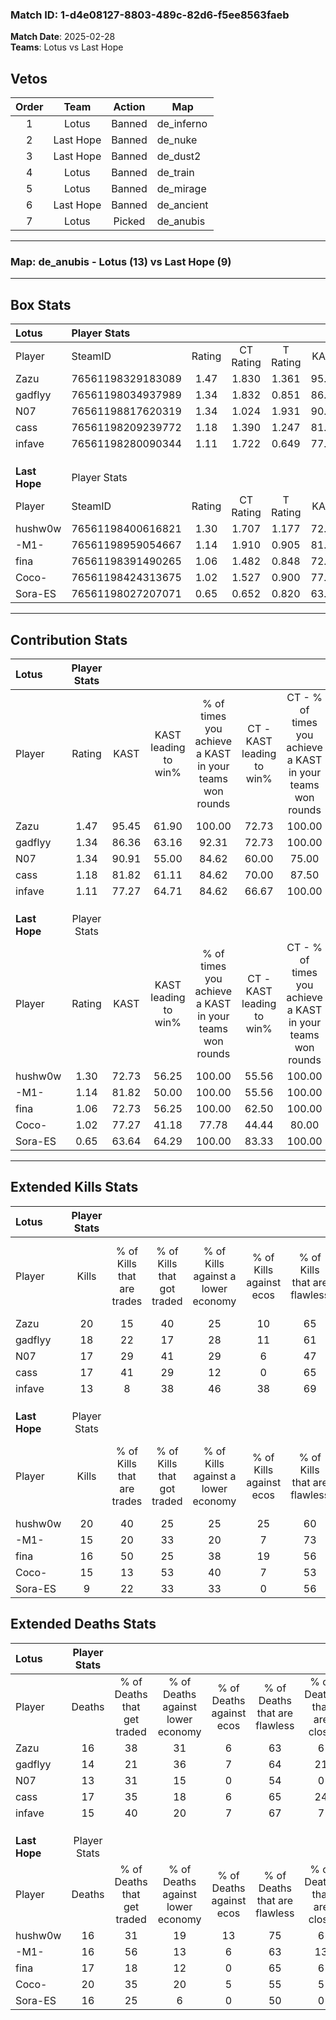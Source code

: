 ### Match ID: 1-d4e08127-8803-489c-82d6-f5ee8563faeb  
**Match Date**: 2025-02-28  
**Teams**: Lotus vs Last Hope  

## Vetos  

| Order | Team | Action | Map |
| :---: | :--: | :----: | --- |
| 1 | Lotus | Banned | de_inferno |
| 2 | Last Hope | Banned | de_nuke |
| 3 | Last Hope | Banned | de_dust2 |
| 4 | Lotus | Banned | de_train |
| 5 | Lotus | Banned | de_mirage |
| 6 | Last Hope | Banned | de_ancient |
| 7 | Lotus | Picked | de_anubis |

---  

### **Map**: de_anubis - Lotus (13) vs Last Hope (9)  
---  

## Box Stats  

| **Lotus**     | Player Stats      |        |           |          |       |      |       |         |        |      |     |
| :- | :- | :-: | :-: | :-: | :-: | :-: | :-: | :-: | :-: | :-: | :-: |
| Player        | SteamID           | Rating | CT Rating | T Rating | KAST  | ADR  | Kills | Assists | Deaths | K/D  | HS% |
| Zazu          | 76561198329183089 |  1.47  |   1.830   |  1.361   | 95.45 | 87.0 |  20   |    7    |   16   | 1.25 | 45  |
| gadflyy       | 76561198034937989 |  1.34  |   1.832   |  0.851   | 86.36 | 76.9 |  18   |    7    |   14   | 1.29 | 38  |
| N07           | 76561198817620319 |  1.34  |   1.024   |  1.931   | 90.91 | 74.7 |  17   |    4    |   13   | 1.31 | 23  |
| cass          | 76561198209239772 |  1.18  |   1.390   |  1.247   | 81.82 | 75.4 |  17   |    5    |   17   | 1.00 | 52  |
| infave        | 76561198280090344 |  1.11  |   1.722   |  0.649   | 77.27 | 93.6 |  13   |    9    |   15   | 0.87 | 30  |
|               |                   |        |           |          |       |      |       |         |        |      |     |
|               |                   |        |           |          |       |      |       |         |        |      |     |
|               |                   |        |           |          |       |      |       |         |        |      |     |
| **Last Hope** | Player Stats      |        |           |          |       |      |       |         |        |      |     |
| Player        | SteamID           | Rating | CT Rating | T Rating | KAST  | ADR  | Kills | Assists | Deaths | K/D  | HS% |
| hushw0w       | 76561198400616821 |  1.30  |   1.707   |  1.177   | 72.73 | 92.8 |  20   |    2    |   16   | 1.25 | 65  |
| -M1-          | 76561198959054667 |  1.14  |   1.910   |  0.905   | 81.82 | 80.8 |  15   |    5    |   16   | 0.94 | 46  |
| fina          | 76561198391490265 |  1.06  |   1.482   |  0.848   | 72.73 | 72.5 |  16   |    5    |   17   | 0.94 | 62  |
| Coco-         | 76561198424313675 |  1.02  |   1.527   |  0.900   | 77.27 | 80.5 |  15   |    6    |   20   | 0.75 | 60  |
| Sora-ES       | 76561198027207071 |  0.65  |   0.652   |  0.820   | 63.64 | 45.0 |   9   |    2    |   16   | 0.56 | 44  |
---  

## Contribution Stats  

| **Lotus**     | Player Stats |       |                      |                                                        |                           |                                                             |                          |                                                            |
| :- | :-: | :-: | :-: | :-: | :-: | :-: | :-: | :-: |
| Player        |    Rating    | KAST  | KAST leading to win% | % of times you achieve a KAST in your teams won rounds | CT - KAST leading to win% | CT - % of times you achieve a KAST in your teams won rounds | T - KAST leading to win% | T - % of times you achieve a KAST in your teams won rounds |
| Zazu          |     1.47     | 95.45 |        61.90         |                         100.00                         |           72.73           |                           100.00                            |          50.00           |                           100.00                           |
| gadflyy       |     1.34     | 86.36 |        63.16         |                         92.31                          |           72.73           |                           100.00                            |          50.00           |                           80.00                            |
| N07           |     1.34     | 90.91 |        55.00         |                         84.62                          |           60.00           |                            75.00                            |          50.00           |                           100.00                           |
| cass          |     1.18     | 81.82 |        61.11         |                         84.62                          |           70.00           |                            87.50                            |          50.00           |                           80.00                            |
| infave        |     1.11     | 77.27 |        64.71         |                         84.62                          |           66.67           |                           100.00                            |          60.00           |                           60.00                            |
|               |              |       |                      |                                                        |                           |                                                             |                          |                                                            |
|               |              |       |                      |                                                        |                           |                                                             |                          |                                                            |
|               |              |       |                      |                                                        |                           |                                                             |                          |                                                            |
| **Last Hope** | Player Stats |       |                      |                                                        |                           |                                                             |                          |                                                            |
| Player        |    Rating    | KAST  | KAST leading to win% | % of times you achieve a KAST in your teams won rounds | CT - KAST leading to win% | CT - % of times you achieve a KAST in your teams won rounds | T - KAST leading to win% | T - % of times you achieve a KAST in your teams won rounds |
| hushw0w       |     1.30     | 72.73 |        56.25         |                         100.00                         |           55.56           |                           100.00                            |          57.14           |                           100.00                           |
| -M1-          |     1.14     | 81.82 |        50.00         |                         100.00                         |           55.56           |                           100.00                            |          44.44           |                           100.00                           |
| fina          |     1.06     | 72.73 |        56.25         |                         100.00                         |           62.50           |                           100.00                            |          50.00           |                           100.00                           |
| Coco-         |     1.02     | 77.27 |        41.18         |                         77.78                          |           44.44           |                            80.00                            |          37.50           |                           75.00                            |
| Sora-ES       |     0.65     | 63.64 |        64.29         |                         100.00                         |           83.33           |                           100.00                            |          50.00           |                           100.00                           |
---  

## Extended Kills Stats  

| **Lotus**     | Player Stats |                            |                            |                                    |                         |                              |                                 |                                       |                    |           |
| :- | :-: | :-: | :-: | :-: | :-: | :-: | :-: | :-: | :-: | :-: |
| Player        |    Kills     | % of Kills that are trades | % of Kills that got traded | % of Kills against a lower economy | % of Kills against ecos | % of Kills that are flawless | % of Kills that are close duels | % of Kills that are assisted by flash | Pistol Round Kills | AWP Kills |
| Zazu          |      20      |             15             |             40             |                 25                 |           10            |              65              |               10                |                   0                   |         1          |     0     |
| gadflyy       |      18      |             22             |             17             |                 28                 |           11            |              61              |                6                |                   6                   |         2          |     0     |
| N07           |      17      |             29             |             41             |                 29                 |            6            |              47              |                6                |                   0                   |         3          |     0     |
| cass          |      17      |             41             |             29             |                 12                 |            0            |              65              |                0                |                   0                   |         2          |     3     |
| infave        |      13      |             8              |             38             |                 46                 |           38            |              69              |                8                |                  15                   |         2          |     0     |
|               |              |                            |                            |                                    |                         |                              |                                 |                                       |                    |           |
|               |              |                            |                            |                                    |                         |                              |                                 |                                       |                    |           |
|               |              |                            |                            |                                    |                         |                              |                                 |                                       |                    |           |
| **Last Hope** | Player Stats |                            |                            |                                    |                         |                              |                                 |                                       |                    |           |
| Player        |    Kills     | % of Kills that are trades | % of Kills that got traded | % of Kills against a lower economy | % of Kills against ecos | % of Kills that are flawless | % of Kills that are close duels | % of Kills that are assisted by flash | Pistol Round Kills | AWP Kills |
| hushw0w       |      20      |             40             |             25             |                 25                 |           25            |              60              |                0                |                   0                   |         1          |     5     |
| -M1-          |      15      |             20             |             33             |                 20                 |            7            |              73              |               13                |                   0                   |         1          |     0     |
| fina          |      16      |             50             |             25             |                 38                 |           19            |              56              |               19                |                   0                   |         0          |     0     |
| Coco-         |      15      |             13             |             53             |                 40                 |            7            |              53              |               13                |                   0                   |         3          |     0     |
| Sora-ES       |      9       |             22             |             33             |                 33                 |            0            |              56              |               22                |                   0                   |         1          |     0     |
## Extended Deaths Stats  

| **Lotus**     | Player Stats |                             |                                   |                          |                               |                            |                           |               |
| :- | :-: | :-: | :-: | :-: | :-: | :-: | :-: | :-: |
| Player        |    Deaths    | % of Deaths that get traded | % of Deaths against lower economy | % of Deaths against ecos | % of Deaths that are flawless | % of Deaths that are close | % of Deaths while blinded | Deaths to AWP |
| Zazu          |      16      |             38              |                31                 |            6             |              63               |             6              |             0             |       1       |
| gadflyy       |      14      |             21              |                36                 |            7             |              64               |             21             |             0             |       1       |
| N07           |      13      |             31              |                15                 |            0             |              54               |             0              |             0             |       1       |
| cass          |      17      |             35              |                18                 |            6             |              65               |             24             |             0             |       0       |
| infave        |      15      |             40              |                20                 |            7             |              67               |             7              |             0             |       2       |
|               |              |                             |                                   |                          |                               |                            |                           |               |
|               |              |                             |                                   |                          |                               |                            |                           |               |
|               |              |                             |                                   |                          |                               |                            |                           |               |
| **Last Hope** | Player Stats |                             |                                   |                          |                               |                            |                           |               |
| Player        |    Deaths    | % of Deaths that get traded | % of Deaths against lower economy | % of Deaths against ecos | % of Deaths that are flawless | % of Deaths that are close | % of Deaths while blinded | Deaths to AWP |
| hushw0w       |      16      |             31              |                19                 |            13            |              75               |             6              |             0             |       0       |
| -M1-          |      16      |             56              |                13                 |            6             |              63               |             13             |             0             |       1       |
| fina          |      17      |             18              |                12                 |            0             |              65               |             6              |             0             |       1       |
| Coco-         |      20      |             35              |                20                 |            5             |              55               |             5              |             5             |       1       |
| Sora-ES       |      16      |             25              |                 6                 |            0             |              50               |             0              |            13             |       0       |
